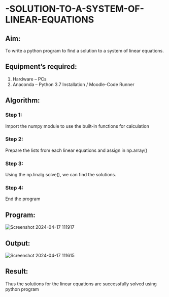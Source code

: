 # -SOLUTION-TO-A-SYSTEM-OF-LINEAR-EQUATIONS
## Aim:
To write a python program to find a solution to a system of linear equations.
## Equipment’s required:
1. 	Hardware – PCs
2. 	Anaconda – Python 3.7 Installation / Moodle-Code Runner
## Algorithm:
### Step 1: 
Import the numpy module to use the built-in functions for calculation
### Step 2: 
Prepare the lists from each linear equations and assign in np.array()
### Step 3: 
Using the np.linalg.solve(), we can find the solutions.
### Step 4: 
End the program
## Program:
![Screenshot 2024-04-17 111917](https://github.com/mukeshdj/-SOLUTION-TO-A-SYSTEM-OF-LINEAR-EQUATIONS/assets/155506353/cb74fd12-3a5d-4c80-a4aa-82f5a856f4f5)

## Output:
![Screenshot 2024-04-17 111615](https://github.com/mukeshdj/-SOLUTION-TO-A-SYSTEM-OF-LINEAR-EQUATIONS/assets/155506353/fb84cc2b-e5bf-4b28-aea4-dde91d63c862)

## Result: 
Thus the solutions for the linear equations are successfully solved using python program

